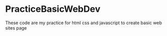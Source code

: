 # PracticeBasicWebDev
These code are my practice for html css and javascript to create basic web sites page
